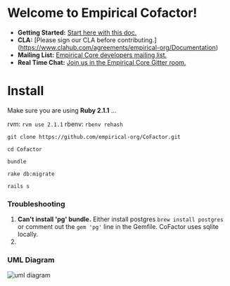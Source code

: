 # Welcome to Empirical Cofactor!

- **Getting Started:** [Start here with this doc.](https://github.com/empirical-org/Documentation/tree/master/Getting-Started) 
- **CLA:** [Please sign our CLA before contributing.] (https://www.clahub.com/agreements/empirical-org/Documentation)
- **Mailing List:** [Empirical Core developers mailing list.](https://groups.google.com/forum/#!forum/empirical-core)
- **Real Time Chat:** [Join us in the Empirical Core Gitter room.](https://gitter.im/empirical-org)

# Install


Make sure you are using __Ruby 2.1.1__ ...

rvm: `rvm use 2.1.1`
rbenv: `rbenv rehash`


```
git clone https://github.com/empirical-org/CoFactor.git
```
```
cd Cofactor
```
```
bundle
```
```
rake db:migrate
```
```
rails s
```

### Troubleshooting

1. __Can't install 'pg' bundle.__ Either install postgres `brew install postgres` or comment out the `gem 'pg'` line in the Gemfile. CoFactor uses sqlite locally.
2. 

### UML Diagram

![uml diagram](http://i.imgur.com/zpTOUGb.png "Title")

